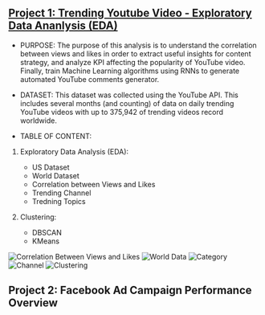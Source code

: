 ## [Project 1: Trending Youtube Video - Exploratory Data Ananlysis (EDA)](https://github.com/choinkyo/Chloe_Portfolio/blob/main/Project%201_Trending%20Youtube%20Video%20(3).ipynb)

* PURPOSE: The purpose of this analysis is to understand the correlation between views and likes in order to extract useful insights for content strategy, and analyze KPI affecting the popularity of YouTube video. Finally, train Machine Learning algorithms using RNNs to generate automated YouTube comments generator. 

* DATASET: This dataset was collected using the YouTube API. This includes several months (and counting) of data on daily trending YouTube videos with up to 375,942 of trending videos record worldwide. 

* TABLE OF CONTENT:

1. Exploratory Data Analysis (EDA):

   - US Dataset 
   - World Dataset
   - Correlation between Views and Likes
   - Trending Channel
   - Tredning Topics
   
   
2. Clustering:

    - DBSCAN 
    - KMeans

![Correlation Between Views and Likes](https://github.com/choinkyo/Chloe_Portfolio/blob/main/Heatmap.png) ![World Data](https://github.com/choinkyo/Chloe_Portfolio/blob/main/World.png) ![Category](https://github.com/choinkyo/Chloe_Portfolio/blob/main/Trending%20Category.png) ![Channel](https://github.com/choinkyo/Chloe_Portfolio/blob/main/Trending%20Chennel.png) ![Clustering](https://github.com/choinkyo/Chloe_Portfolio/blob/main/Clustering.png)



## Project 2: Facebook Ad Campaign Performance Overview

